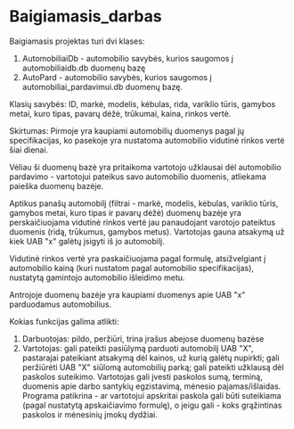# Baigiamasis_darbas
Baigiamasis projektas turi dvi klases:
1) AutomobiliaiDb - automobilio savybės, kurios saugomos į automobiliaidb.db duomenų bazę
2) AutoPard - automobilio savybės, kurios saugomos į automobiliai_pardavimui.db duomenų bazę.

Klasių savybės:
ID, markė, modelis, kėbulas, rida, variklio tūris, gamybos metai, kuro tipas, pavarų dėžė, trūkumai, kaina, rinkos vertė.

Skirtumas:
Pirmoje yra kaupiami automobilių duomenys pagal jų specifikacijas, ko pasekoje yra nustatoma automobilio vidutinė rinkos vertė šiai dienai.

Vėliau ši duomenų bazė yra pritaikoma vartotojo užklausai dėl automobilio pardavimo - vartotojui pateikus savo automobilio duomenis, atliekama paieška duomenų bazėje.

Aptikus panašų automobilį (filtrai - markė, modelis, kėbulas, variklio tūris, gamybos metai, kuro tipas ir pavarų dėžė) duomenų bazėje yra perskaičiuojama vidutinė rinkos vertė
jau panaudojant varotojo pateiktus duomenis (ridą, trūkumus, gamybos metus). Vartotojas gauna atsakymą už kiek UAB "x" galėtų įsigyti iš jo automobilį.

Vidutinė rinkos vertė yra paskaičiuojama pagal formulę, atsižvelgiant į automobilio kainą (kuri nustatom pagal automobilio specifikacijas), nustatytą gamintojo automobilio išleidimo metu.

Antrojoje duomenų bazėje yra kaupiami duomenys apie UAB "x" parduodamus automobilius.


Kokias funkcijas galima atlikti:
1) Darbuotojas:
	pildo, peržiūri, trina įrašus abejose duomenų bazėse
2) Vartotojas:
	gali pateikti pasiūlymą parduoti automobilį UAB "X", pastarajai pateikiant atsakymą dėl kainos, už kurią galėtų nupirkti;
	gali peržiūrėti UAB "X" siūlomą automobilių parką;
	gali pateikti užklausą dėl paskolos suteikimo. Vartotojas gali įvesti paskolos sumą, terminą, duomenis apie darbo santykių egzistavimą, mėnesio pajamas/išlaidas.
	Programa patikrina - ar vartotojui apskritai paskola gali būti suteikiama (pagal nustatytą apskaičiavimo formulę), o jeigu gali - koks grąžintinas paskolos ir mėnesinių įmokų dydžiai.
	

